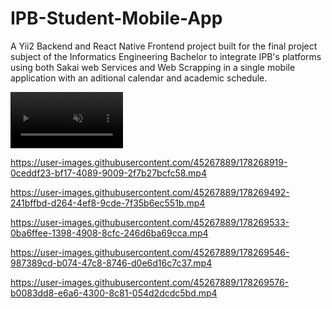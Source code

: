 # IPB-Student-Mobile-App

A Yii2 Backend and React Native Frontend project built for the final project subject of the Informatics Engineering Bachelor to integrate IPB's platforms using both Sakai web Services and Web Scrapping in a single mobile application with an aditional calendar and academic schedule.



<video src='https://user-images.githubusercontent.com/45267889/178268779-a7d87972-956a-4091-a6c1-f1b006766ebe.mp4' width=180 autoplay muted></video> 

https://user-images.githubusercontent.com/45267889/178268919-0ceddf23-bf17-4089-9009-2f7b27bcfc58.mp4

https://user-images.githubusercontent.com/45267889/178269492-241bffbd-d264-4ef8-9cde-7f35b6ec551b.mp4

https://user-images.githubusercontent.com/45267889/178269533-0ba6ffee-1398-4908-8cfc-246d6ba69cca.mp4

https://user-images.githubusercontent.com/45267889/178269546-987389cd-b074-47c8-8746-d0e6d16c7c37.mp4

https://user-images.githubusercontent.com/45267889/178269576-b0083dd8-e6a6-4300-8c81-054d2dcdc5bd.mp4
